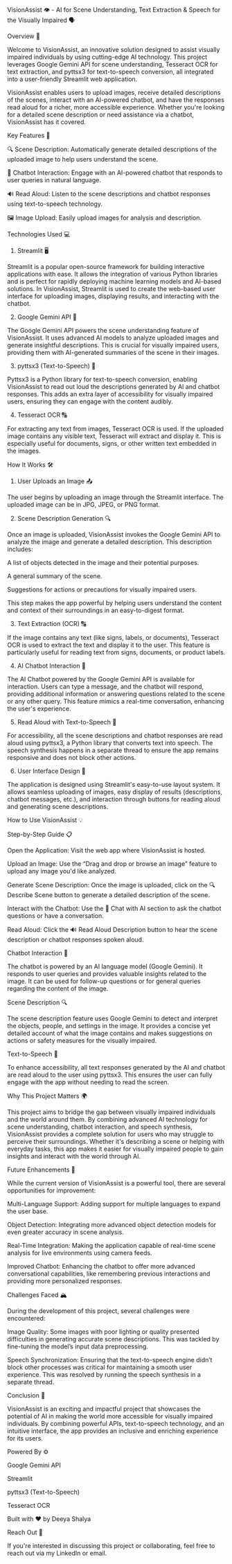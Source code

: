 VisionAssist 👁️ - AI for Scene Understanding, Text Extraction & Speech for the Visually Impaired 🗣️

Overview 🌟

Welcome to VisionAssist, an innovative solution designed to assist visually impaired individuals by using cutting-edge AI technology. This project leverages Google Gemini API for scene understanding, Tesseract OCR for text extraction, and pyttsx3 for text-to-speech conversion, all integrated into a user-friendly Streamlit web application.

VisionAssist enables users to upload images, receive detailed descriptions of the scenes, interact with an AI-powered chatbot, and have the responses read aloud for a richer, more accessible experience. Whether you're looking for a detailed scene description or need assistance via a chatbot, VisionAssist has it covered.

Key Features 🚀

🔍 Scene Description: Automatically generate detailed descriptions of the uploaded image to help users understand the scene.

🤖 Chatbot Interaction: Engage with an AI-powered chatbot that responds to user queries in natural language.

🔊 Read Aloud: Listen to the scene descriptions and chatbot responses using text-to-speech technology.

🖼️ Image Upload: Easily upload images for analysis and description.

Technologies Used 💻

1. Streamlit 🖥️

Streamlit is a popular open-source framework for building interactive applications with ease. It allows the integration of various Python libraries and is perfect for rapidly deploying machine learning models and AI-based solutions. In VisionAssist, Streamlit is used to create the web-based user interface for uploading images, displaying results, and interacting with the chatbot.

2. Google Gemini API 🤖

The Google Gemini API powers the scene understanding feature of VisionAssist. It uses advanced AI models to analyze uploaded images and generate insightful descriptions. This is crucial for visually impaired users, providing them with AI-generated summaries of the scene in their images.

3. pyttsx3 (Text-to-Speech) 🎤

Pyttsx3 is a Python library for text-to-speech conversion, enabling VisionAssist to read out loud the descriptions generated by AI and chatbot responses. This adds an extra layer of accessibility for visually impaired users, ensuring they can engage with the content audibly.

4. Tesseract OCR 🔠

For extracting any text from images, Tesseract OCR is used. If the uploaded image contains any visible text, Tesseract will extract and display it. This is especially useful for documents, signs, or other written text embedded in the images.

How It Works 🛠️

1. User Uploads an Image 📤

The user begins by uploading an image through the Streamlit interface. The uploaded image can be in JPG, JPEG, or PNG format.

2. Scene Description Generation 🔍

Once an image is uploaded, VisionAssist invokes the Google Gemini API to analyze the image and generate a detailed description. This description includes:

A list of objects detected in the image and their potential purposes.

A general summary of the scene.

Suggestions for actions or precautions for visually impaired users.

This step makes the app powerful by helping users understand the content and context of their surroundings in an easy-to-digest format.

3. Text Extraction (OCR) 🔠

If the image contains any text (like signs, labels, or documents), Tesseract OCR is used to extract the text and display it to the user. This feature is particularly useful for reading text from signs, documents, or product labels.

4. AI Chatbot Interaction 🤖

The AI Chatbot powered by the Google Gemini API is available for interaction. Users can type a message, and the chatbot will respond, providing additional information or answering questions related to the scene or any other query. This feature mimics a real-time conversation, enhancing the user's experience.

5. Read Aloud with Text-to-Speech 🎤

For accessibility, all the scene descriptions and chatbot responses are read aloud using pyttsx3, a Python library that converts text into speech. The speech synthesis happens in a separate thread to ensure the app remains responsive and does not block other actions.

6. User Interface Design 🎨

The application is designed using Streamlit's easy-to-use layout system. It allows seamless uploading of images, easy display of results (descriptions, chatbot messages, etc.), and interaction through buttons for reading aloud and generating scene descriptions.

How to Use VisionAssist 💡

Step-by-Step Guide 📋

Open the Application: Visit the web app where VisionAssist is hosted.

Upload an Image: Use the “Drag and drop or browse an image” feature to upload any image you'd like analyzed.

Generate Scene Description: Once the image is uploaded, click on the 🔍 Describe Scene button to generate a detailed description of the scene.

Interact with the Chatbot: Use the 💬 Chat with AI section to ask the chatbot questions or have a conversation.

Read Aloud: Click the 🔊 Read Aloud Description button to hear the scene description or chatbot responses spoken aloud.

Chatbot Interaction 🤖

The chatbot is powered by an AI language model (Google Gemini). It responds to user queries and provides valuable insights related to the image. It can be used for follow-up questions or for general queries regarding the content of the image.

Scene Description 🔍

The scene description feature uses Google Gemini to detect and interpret the objects, people, and settings in the image. It provides a concise yet detailed account of what the image contains and makes suggestions on actions or safety measures for the visually impaired.

Text-to-Speech 🎤

To enhance accessibility, all text responses generated by the AI and chatbot are read aloud to the user using pyttsx3. This ensures the user can fully engage with the app without needing to read the screen.

Why This Project Matters 🌍

This project aims to bridge the gap between visually impaired individuals and the world around them. By combining advanced AI technology for scene understanding, chatbot interaction, and speech synthesis, VisionAssist provides a complete solution for users who may struggle to perceive their surroundings. Whether it's describing a scene or helping with everyday tasks, this app makes it easier for visually impaired people to gain insights and interact with the world through AI.

Future Enhancements 🔮

While the current version of VisionAssist is a powerful tool, there are several opportunities for improvement:

Multi-Language Support: Adding support for multiple languages to expand the user base.

Object Detection: Integrating more advanced object detection models for even greater accuracy in scene analysis.

Real-Time Integration: Making the application capable of real-time scene analysis for live environments using camera feeds.

Improved Chatbot: Enhancing the chatbot to offer more advanced conversational capabilities, like remembering previous interactions and providing more personalized responses.

Challenges Faced 🏔️

During the development of this project, several challenges were encountered:

Image Quality: Some images with poor lighting or quality presented difficulties in generating accurate scene descriptions. This was tackled by fine-tuning the model’s input data preprocessing.

Speech Synchronization: Ensuring that the text-to-speech engine didn’t block other processes was critical for maintaining a smooth user experience. This was resolved by running the speech synthesis in a separate thread.

Conclusion 🎯

VisionAssist is an exciting and impactful project that showcases the potential of AI in making the world more accessible for visually impaired individuals. By combining powerful APIs, text-to-speech technology, and an intuitive interface, the app provides an inclusive and enriching experience for its users.

Powered By ⚙️

Google Gemini API

Streamlit

pyttsx3 (Text-to-Speech)

Tesseract OCR

Built with ❤️ by Deeya Shalya

Reach Out 👋

If you're interested in discussing this project or collaborating, feel free to reach out via my LinkedIn or email.
